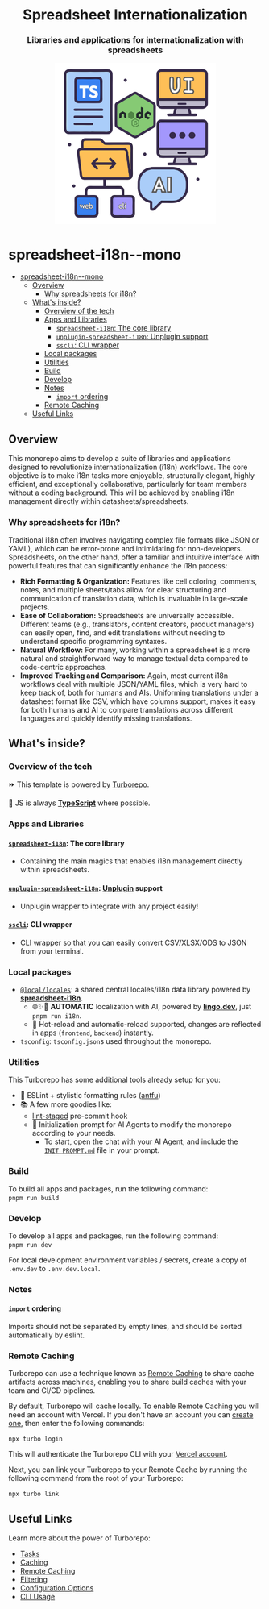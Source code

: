 <div align="center">

<h1>Spreadsheet Internationalization</h1>

<h3>Libraries and applications for internationalization with spreadsheets</h3>
<img src="./branding.svg" alt="Project's branding image" width="320"/>

</div>

# spreadsheet-i18n--mono

* [spreadsheet-i18n--mono](#spreadsheet-i18n--mono)
  * [Overview](#overview)
    * [Why spreadsheets for i18n?](#why-spreadsheets-for-i18n)
  * [What's inside?](#whats-inside)
    * [Overview of the tech](#overview-of-the-tech)
    * [Apps and Libraries](#apps-and-libraries)
      * [`spreadsheet-i18n`: The core library](#spreadsheet-i18n-the-core-library)
      * [`unplugin-spreadsheet-i18n`: Unplugin support](#unplugin-spreadsheet-i18n-unplugin-support)
      * [`sscli`: CLI wrapper](#sscli-cli-wrapper)
    * [Local packages](#local-packages)
    * [Utilities](#utilities)
    * [Build](#build)
    * [Develop](#develop)
    * [Notes](#notes)
      * [`import` ordering](#import-ordering)
    * [Remote Caching](#remote-caching)
  * [Useful Links](#useful-links)

## Overview

This monorepo aims to develop a suite of libraries and applications designed to revolutionize internationalization (i18n) workflows. The core objective is to make i18n tasks more enjoyable, structurally elegant, highly efficient, and exceptionally collaborative, particularly for team members without a coding background. This will be achieved by enabling i18n management directly within datasheets/spreadsheets.

### Why spreadsheets for i18n?

Traditional i18n often involves navigating complex file formats (like JSON or YAML), which can be error-prone and intimidating for non-developers. Spreadsheets, on the other hand, offer a familiar and intuitive interface with powerful features that can significantly enhance the i18n process:

* **Rich Formatting & Organization:** Features like cell coloring, comments, notes, and multiple sheets/tabs allow for clear structuring and communication of translation data, which is invaluable in large-scale projects.
* **Ease of Collaboration:** Spreadsheets are universally accessible. Different teams (e.g., translators, content creators, product managers) can easily open, find, and edit translations without needing to understand specific programming syntaxes.
* **Natural Workflow:** For many, working within a spreadsheet is a more natural and straightforward way to manage textual data compared to code-centric approaches.
* **Improved Tracking and Comparison:** Again, most current i18n workflows deal with multiple JSON/YAML files, which is very hard to keep track of, both for humans and AIs. Uniforming translations under a datasheet format like CSV, which have columns support, makes it easy for both humans and AI to compare translations across different languages and quickly identify missing translations.

## What's inside?

### Overview of the tech

⏩ This template is powered by [Turborepo](https://turbo.build/repo).

💯 JS is always [**TypeScript**](https://www.typescriptlang.org/) where possible.

### Apps and Libraries

#### [`spreadsheet-i18n`](./libs/spreadsheet-i18n): The core library

* Containing the main magics that enables i18n management directly within spreadsheets.

#### [`unplugin-spreadsheet-i18n`](./libs/unplugin-spreadsheet-i18n): [Unplugin](https://unplugin.unjs.io/) support

* Unplugin wrapper to integrate with any project easily!

#### [`sscli`](./libs/sscli): CLI wrapper

* CLI wrapper so that you can easily convert CSV/XLSX/ODS to JSON from your terminal.

### Local packages

+ [`@local/locales`](./locals/locales): a shared central locales/i18n data library powered by [**spreadsheet-i18n**](https://github.com/NamesMT/spreadsheet-i18n--mono).
  + 🌐✨🤖 **AUTOMATIC** localization with AI, powered by [**lingo.dev**](https://lingo.dev/), just `pnpm run i18n`.
  + 🔄️ Hot-reload and automatic-reload supported, changes are reflected in apps (`frontend`, `backend`) instantly.
+ `tsconfig`: `tsconfig.json`s used throughout the monorepo.

### Utilities

This Turborepo has some additional tools already setup for you:
+ 🧐 ESLint + stylistic formatting rules ([antfu](https://github.com/antfu/eslint-config))
+ 📚 A few more goodies like:
  + [lint-staged](https://github.com/lint-staged/lint-staged) pre-commit hook
  + 🤖 Initialization prompt for AI Agents to modify the monorepo according to your needs.
    * To start, open the chat with your AI Agent, and include the [`INIT_PROMPT.md`](./INIT_PROMPT.md) file in your prompt.

### Build

To build all apps and packages, run the following command:  
`pnpm run build`

### Develop

To develop all apps and packages, run the following command:  
`pnpm run dev`

For local development environment variables / secrets, create a copy of `.env.dev` to `.env.dev.local`.

### Notes

#### `import` ordering

Imports should not be separated by empty lines, and should be sorted automatically by eslint.

### Remote Caching

Turborepo can use a technique known as [Remote Caching](https://turbo.build/repo/docs/core-concepts/remote-caching) to share cache artifacts across machines, enabling you to share build caches with your team and CI/CD pipelines.

By default, Turborepo will cache locally. To enable Remote Caching you will need an account with Vercel. If you don't have an account you can [create one](https://vercel.com/signup), then enter the following commands:

```
npx turbo login
```

This will authenticate the Turborepo CLI with your [Vercel account](https://vercel.com/docs/concepts/personal-accounts/overview).

Next, you can link your Turborepo to your Remote Cache by running the following command from the root of your Turborepo:

```
npx turbo link
```

## Useful Links

Learn more about the power of Turborepo:

- [Tasks](https://turbo.build/repo/docs/core-concepts/monorepos/running-tasks)
- [Caching](https://turbo.build/repo/docs/core-concepts/caching)
- [Remote Caching](https://turbo.build/repo/docs/core-concepts/remote-caching)
- [Filtering](https://turbo.build/repo/docs/core-concepts/monorepos/filtering)
- [Configuration Options](https://turbo.build/repo/docs/reference/configuration)
- [CLI Usage](https://turbo.build/repo/docs/reference/command-line-reference)
